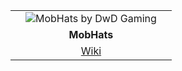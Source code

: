 |          |                                                                               |          |
|----------|:-----------------------------------------------------------------------------:|----------|
|          | ![MobHats by DwD Gaming](https://downwithdestruction.net/img/logo.png) |          |
|          | **MobHats**                                                                |          |
|          | [Wiki](https://bitbucket.org/dwdgamingdev/mobhats/wiki)           |          |